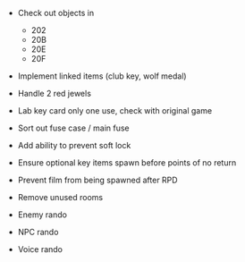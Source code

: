 * Check out objects in
    * 202
    * 20B
    * 20E
    * 20F

* Implement linked items (club key, wolf medal)
* Handle 2 red jewels
* Lab key card only one use, check with original game
* Sort out fuse case / main fuse
* Add ability to prevent soft lock
* Ensure optional key items spawn before points of no return
* Prevent film from being spawned after RPD
* Remove unused rooms
* Enemy rando
* NPC rando
* Voice rando
